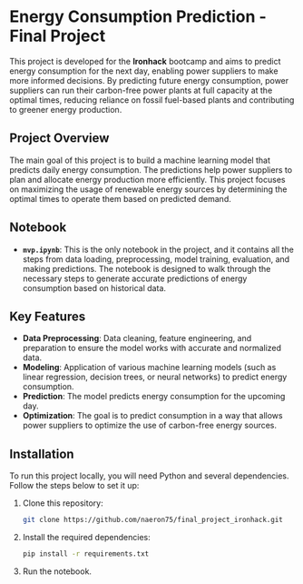 # Energy Consumption Prediction - Final Project

This project is developed for the **Ironhack** bootcamp and aims to predict energy consumption for the next day, enabling power suppliers to make more informed decisions. By predicting future energy consumption, power suppliers can run their carbon-free power plants at full capacity at the optimal times, reducing reliance on fossil fuel-based plants and contributing to greener energy production.

## Project Overview

The main goal of this project is to build a machine learning model that predicts daily energy consumption. The predictions help power suppliers to plan and allocate energy production more efficiently. This project focuses on maximizing the usage of renewable energy sources by determining the optimal times to operate them based on predicted demand.

## Notebook

- **`mvp.ipynb`**: This is the only notebook in the project, and it contains all the steps from data loading, preprocessing, model training, evaluation, and making predictions. The notebook is designed to walk through the necessary steps to generate accurate predictions of energy consumption based on historical data.

## Key Features

- **Data Preprocessing**: Data cleaning, feature engineering, and preparation to ensure the model works with accurate and normalized data.
- **Modeling**: Application of various machine learning models (such as linear regression, decision trees, or neural networks) to predict energy consumption.
- **Prediction**: The model predicts energy consumption for the upcoming day.
- **Optimization**: The goal is to predict consumption in a way that allows power suppliers to optimize the use of carbon-free energy sources.

## Installation

To run this project locally, you will need Python and several dependencies. Follow the steps below to set it up:

1. Clone this repository:
   ```bash
   git clone https://github.com/naeron75/final_project_ironhack.git

2. Install the required dependencies:
   ```bash
   pip install -r requirements.txt

3. Run the notebook.

